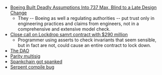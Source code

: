* [Boeing Built Deadly Assumptions Into 737 Max, Blind to a Late Design Change](https://www.nytimes.com/2019/06/01/business/boeing-737-max-crash.html)
  * They -- Boeing as well a regulating authorities -- put trust only in engineering practices and claims from engineers, not in a comprehensive and extensive model check.
* [Close call on Lockdrop samrt contract with $290 million](https://medium.com/@nmcl/gridlock-a-smart-contract-bug-73b8310608a9)
  * Programmer using asserts to check invariants that seem sensible, but in fact are not, could cause an entire contract to lock down.
* [The DAO](http://hackingdistributed.com/2016/06/18/analysis-of-the-dao-exploit/)
* [Parity multisig](http://hackingdistributed.com/2017/07/22/deep-dive-parity-bug/)
* [Spankchain got spanked](https://medium.com/spankchain/we-got-spanked-what-we-know-so-far-d5ed3a0f38fe)
* [Serpent compile bug](https://medium.com/@AugurProject/serpent-compiler-vulnerability-rep-solidity-migration-5d91e4ae90dd)
